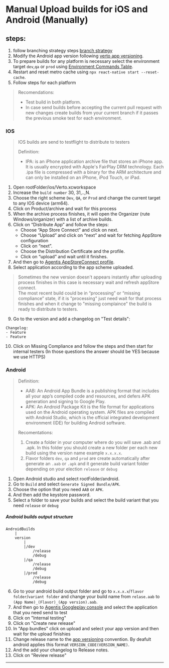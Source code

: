 
# Manual Upload builds for iOS and Android (Manually)

## steps:
1. follow branching strategy steps [branch strategy]()
1. Modify the Android app version following [verto app versioning](https://github.com/AgentisPayments/verto-app/wiki/App-Environments-and-Versioning#verto-app-versioning).
1. To prepare builds for any platform is necessary select the environment target `dev`,`qa` or `prod` using [Environment Commands Table](https://github.com/AgentisPayments/verto-app/wiki/General#environment-commands).
2. Restart and reset metro cache using `npx react-native start --reset-cache`.
3. Follow steps for each platform

>Recomendations:
> - Test build in both platform.
> - In case send builds before accepting the current pull request with new changes create builds from your current branch if it passes the previous smoke test for each environment.

### IOS
> IOS builds are send to testflight to distribute to testers 
>
> Definition:
> - IPA: is an iPhone application archive file that stores an iPhone app. It is usually encrypted with Apple's FairPlay DRM technology. Each .ipa file is compressed with a binary for the ARM architecture and can only be installed on an iPhone, iPod Touch, or iPad.

1. Open rootFolder/ios/Verto.xcworkspace
1. Increase the `build number` 30, 31,..,N.  
2. Choose the right scheme `Dev`, `QA`, or `Prod` and change the current target to any IOS device (arm64).
3. Click on Product/archive and wait for this process
4. When the archive process finishes, it will open the Organizer (rute Windows/organizer) with a list of archive builds.
5. Click on “Distribute App” and follow the steps: 
	- Choose “App Store Connect” and click on next.
	- Choose “Upload” and click on “next” and wait for fetching AppStore configuration
	- Click on “next”.
	- Choose the Distribution Certificate and the profile.
	- Click on “upload” and wait until it finishes.
7. And then go to [Agentis AppStoreConnect profile](https://appstoreconnect.apple.com/apps).
8. Select application according to the app scheme uploaded.
> Sometimes the new version doesn't appears instantly after uploading process finishes in this case is necessary wait and refresh appStore connect.  
> The most recent build could be in “processing” or “missing compliance” state, if it is "processing" just need wait for that process finishes and when it change to "missing complaince" the build is ready to distribute to testers.

9. Go to the version and add a changelog on "Test details":
```
Changelog:
- Feature
- Feature
```
10. Click on Missing Compliance and follow the steps and then start for internal testers (In those questions the answer should be YES because we use HTTPS)

### Android

> Definition:
> - AAB: An Android App Bundle is a publishing format that includes all your app’s compiled code and resources, and defers APK generation and signing to Google Play.
> - APK: An Android Package Kit is the file format for applications used on the Android operating system. APK files are compiled with Android Studio, which is the official integrated development environment (IDE) for building Android software.
> 
> Recomentations: 
> 1. Create a folder in your computer where do you will save .aab and .apk. In this folder you should create a new folder per each new build using the version name example `x.x.x.x`. 
> 2. Flavor folders `dev`, `qa` and `prod` are create automatically after generate an `.aab` or `.apk` and it generate build variant folder depending on your election `release` or `debug`



1. Open Android studio and select rootFolder/android.
2. Go to `Build` and select `Generate Signed Bundle/APK`.
3. Choose the option that you need `AAB` or `APK`.
4. And then add the keystore password.
5. Select a folder to save your builds and select the build variant that you need `release` or `debug`

##### Android builds output structure
```
AndroidBuilds
	|
	version
		|
		|/dev
			/release
			/debug
		|/qa
			/release
			/debug
		|/prod
			/release
			/debug	
```
6. Go to your android build output folder and go to `x.x.x.x`/`flavor folder`/`variant folder`
and change your build name from `relase.aab` to `(App Name)_(Flavor)_(App version).aab`.
7. And then go to [Agentis Googleplay console](https://play.google.com/console/developers/app/releases/overview) and select the application that you need send to test
8. Click on "Internal testing"
9. Click on "Create new release"
9. In "App bundles" click on upload and select your app version and then wait for the upload finishies
11. Change release name to the [app versioning](https://github.com/AgentisPayments/verto-app/wiki/App-Environments-and-Versioning#verto-app-versioning) convention. By deafult android applies this format `VERSION_CODE(VERSION_NAME)`.
12. And the add your changelog to Release notes.
13. Click on "Review release"





-----

